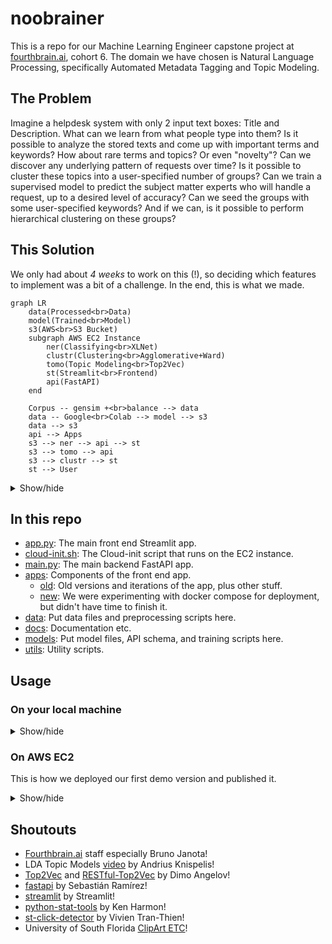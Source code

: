 # noobrainer

This is a repo for our Machine Learning Engineer capstone project at [fourthbrain.ai](https://www.fourthbrain.ai/), cohort 6. The domain we have chosen is Natural Language Processing, specifically Automated Metadata Tagging and Topic Modeling.

## The Problem

Imagine a helpdesk system with only 2 input text boxes: Title and Description. What can we learn from what people type into them? Is it possible to analyze the stored texts and come up with important terms and keywords? How about rare terms and topics? Or even "novelty"? Can we discover any underlying pattern of requests over time? Is it possible to cluster these topics into a user-specified number of groups? Can we train a supervised model to predict the subject matter experts who will handle a request, up to a desired level of accuracy? Can we seed the groups with some user-specified keywords? And if we can, is it possible to perform hierarchical clustering on these groups?

## This Solution

We only had about _4 weeks_ to work on this (!), so deciding which features to implement was a bit of a challenge. In the end, this is what we made.

```mermaid
graph LR
	data(Processed<br>Data)
    model(Trained<br>Model)
	s3(AWS<br>S3 Bucket)
    subgraph AWS EC2 Instance
        ner(Classifying<br>XLNet)
        clustr(Clustering<br>Agglomerative+Ward)
        tomo(Topic Modeling<br>Top2Vec)
        st(Streamlit<br>Frontend)
        api(FastAPI)
    end
	
    Corpus -- gensim +<br>balance --> data
	data -- Google<br>Colab --> model --> s3
    data --> s3
    api --> Apps
	s3 --> ner --> api --> st
	s3 --> tomo --> api
	s3 --> clustr --> st
	st --> User
```

<details><summary>Show/hide</summary>

### Data

For training data, we used the [2.7M news/articles](https://components.one/datasets/all-the-news-2-news-articles-dataset/) corpus. We decided to split the data into only 3 categories for the proof-of-concept demo: `health`, `tech`, and `other`. We found that using only 60K of the article titles from the corpus, removing imbalance, was sufficient to train our models. Yay data-centric!

### Model

We implemented 3 different models:
1. Topic Modeling using [Top2Vec](https://github.com/ddangelov/Top2Vec). This part tries to answer questions about what the important topics are, and their related keywords, and how to group them. We called this model `tomo`.
1. Classification using [XLNet](https://huggingface.co/docs/transformers/model_doc/xlnet), specifically [XLNetForSequenceClassification](https://huggingface.co/docs/transformers/model_doc/xlnet#transformers.XLNetForSequenceClassification). This part tries to answer questions about how to best classify the requests, in order to route them to the subject matter experts that can handle them. We called this model `ner`.
1. [AgglomerativeClustering](https://scikit-learn.org/stable/modules/generated/sklearn.cluster.AgglomerativeClustering.html). This part tries to find patterns in the request texts over time, and perform hierarchical clustering on the results. We called this model `clustr`.

### Training

We used [Google Colab](https://colab.research.google.com/) to train our models.
- Topic Modeling: [train.py](models/train.py). Also see [Week13_02.Top2Vec Explorations.ipynb](apps/old/prelim/Dev_Jus/Week13_02.Top2Vec%20Explorations.ipynb)
- Classifying: [0_NER_XLNet_model_final_balanced.ipynb](models/0_NER_XLNet_model_final_balanced.ipynb)
- Clustering: [clustr.py](utils/clustr.py). Also see [2_4bcapstone_glg_clustering_BryanKim_v4_1.ipynb](apps/old/prelim/Dev_Bryan/2_4bcapstone_glg_clustering_BryanKim_v4_1.ipynb)

### Deployment

The models were deployed on an AWS EC2 instance:
- Image type: `Deep Learning AMI (Ubuntu 18.04) Version 60.2`
- Instance type: `g4dn.2xlarge` (Note: We tried using `g4ad` instances and had trouble getting it to work with the GPU)

### Future Work

- Incorporate [Model Cards](https://arxiv.org/abs/1810.03993) and [Data Cards](https://dl.acm.org/doi/10.1145/3458723) into the training process. Automate the process so that the cards become the input parameters at the start of training, and the `About this model` section is generated at the end of training.
- Named Entity Recognition. Discover named entities from requests and try to automatically generate a taxonomy for them. Further use the taxonomy to create an ontology/knowledge graph.
- Divide the app into 2 logical parts:
    - Historical reporting and analyses of past requests.
    - Exploring and augmenting the models with newly discovered entities/topics.
- Connect the output of one model to the input of another for semi-supervised learning. E.g. what topics are discovered --> which named entities belong to which topics --> are they still relevant today? Vice versa.
- Visualize how the clusters "evolve" over time. E.g. use a sliding window of time-intervals and plot dendrograms/heatmaps for each interval, and provide a slider to examine the steps.

</details>

## In this repo

- [app.py](app.py): The main front end Streamlit app.
- [cloud-init.sh](cloud-init.sh): The Cloud-init script that runs on the EC2 instance.
- [main.py](main.py): The main backend FastAPI app.
- [apps](apps): Components of the front end app.
    - [old](apps/old): Old versions and iterations of the app, plus other stuff.
    - [new](apps/new): We were experimenting with docker compose for deployment, but didn't have time to finish it.
- [data](data): Put data files and preprocessing scripts here.
- [docs](docs): Documentation etc.
- [models](models): Put model files, API schema, and training scripts here.
- [utils](utils): Utility scripts.

## Usage

### On your local machine

<details><summary>Show/hide</summary>

### 1. Minimum requirements

- 16G of RAM
- [CUDA enabled GPU](https://developer.nvidia.com/cuda-gpus) with at least 4GB of memory
- Ubuntu 18.04 LTS
- Python 3.8

### 2. Clone this repo

```bash
git clone https://github.com/juswaldy/noobrainer.git
cd noobrainer
```

### 3. Install requirements in a conda environment

```bash
conda create -n noobrainer python=3.8
source activate noobrainer
pip install --no-cache-dir -r requirements.txt
```

### 4. Prepare data and train the models

Download the corpus from [here](https://components.one/datasets/all-the-news-2-news-articles-dataset/), and prepare it using the notebook [1. Preprocess using gensim simple_preprocess.ipynb](data/1.%20Preprocess%20using%20gensim%20simple_preprocess.ipynb).

Train the XLNet Classification model using [0_NER_XLNet_model_final_balanced.ipynb](models/0_NER_XLNet_model_final_balanced.ipynb), and save the results in the `models` folder.

Train the Top2Vec Topic Modeling using the [train.py](models/train.py) script. For example, to train on the 60k titles only, run:

```bash
python models/train.py --fn tomo --action train --modelname doc2vec --trainfile data/news2.7m-gensim-titles.60k.csv --outputfile models/tomo-60k.pkl
```

### 5. Start up the API server and the frontend

```bash
# Uvicorn on default port 8000.
nohup uvicorn --host 0.0.0.0 --port 8000 --reload main:app &

# Streamlit on default port 8501.
nohup streamlit run app.py &
```

The API server is running on port `8000`. The frontend is running on port `8501`.

</details>

### On AWS EC2

This is how we deployed our first demo version and published it.

<details><summary>Show/hide</summary>

### 1. Create an EC2 instance and ssh into it

- Choose image type: `Deep Learning AMI (Ubuntu 18.04) Version 60.2`
- Choose instance type: `g4dn.*`. The one we use for the demo is `g4dn.2xlarge`, but any size >= `large` should work fine. Note: We tried using `g4ad` instances and had trouble getting it to work with the GPU
- Copy its public ip dns to clipboard
- ssh into it

### 2. Clone this repo

```bash
git clone https://github.com/juswaldy/noobrainer.git
cd noobrainer
```

### 3. Activate GPU environment and install requirements

```bash
source activate tensorflow2_p38
pip install --no-cache-dir -r requirements.txt
```

### 4. Configure AWS command line interface and download models and data from s3

```bash
aws configure
aws s3 cp s3://noobrainer/models/ner-healthtechother-titles-23.pkl ./models/ner-healthtechother-titles-23.pkl
aws s3 cp s3://noobrainer/models/tomo-60k.pkl ./models/tomo-60k.pkl
aws s3 cp s3://noobrainer/models/tomo-all-87k-articles-single-21.pkl ./models/tomo-healthtech-articles-single-17.pkl
aws s3 cp s3://noobrainer/models/tomo-healthtech-titles-single-17.pkl ./models/tomo-healthtech-titles-single-17.pkl
aws s3 cp s3://noobrainer/models/tomo-healthtech-articles-single-17.pkl ./models/tomo-healthtech-articles-single-17.pkl
aws s3 cp s3://noobrainer/data/health_tech_time.csv ./data/health_tech_time.csv
aws s3 cp s3://noobrainer/data/0_combined_set_60k_date.csv ./data/0_combined_set_60k_date.csv
```

### 5. Start up the API server and the frontend

```bash
# Uvicorn on default port 8000.
nohup uvicorn --host 0.0.0.0 --port 8000 --reload main:app &

# Streamlit on default port 8501.
nohup streamlit run app.py &
```

Don't forget to stop the instance when you're not using it anymore.

</details>


## Shoutouts

- [Fourthbrain.ai](https://www.fourthbrain.ai/) staff especially Bruno Janota!
- LDA Topic Models [video](https://www.youtube.com/watch?v=3mHy4OSyRf0) by Andrius Knispelis!
- [Top2Vec](https://github.com/ddangelov/Top2Vec) and [RESTful-Top2Vec](https://github.com/ddangelov/RESTful-Top2Vec) by Dimo Angelov!
- [fastapi](https://fastapi.tiangolo.com/) by Sebastián Ramírez!
- [streamlit](https://streamlit.io/) by Streamlit!
- [python-stat-tools](https://github.com/harmkenn/python-stat-tools) by Ken Harmon!
- [st-click-detector](https://github.com/vivien000/st-click-detector) by Vivien Tran-Thien!
- University of South Florida [ClipArt ETC](https://etc.usf.edu/clipart/)!
